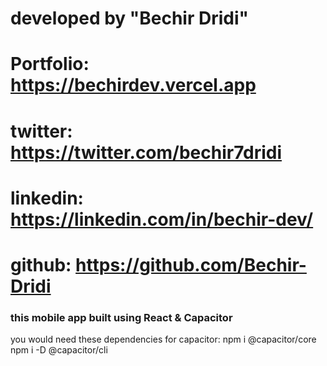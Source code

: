 # developed by "Bechir Dridi"
# Portfolio: https://bechirdev.vercel.app
# twitter:   https://twitter.com/bechir7dridi
# linkedin:  https://linkedin.com/in/bechir-dev/
# github:    https://github.com/Bechir-Dridi

### this mobile app built using React & Capacitor ###
 
you would need these dependencies for capacitor:
npm i @capacitor/core
npm i -D @capacitor/cli